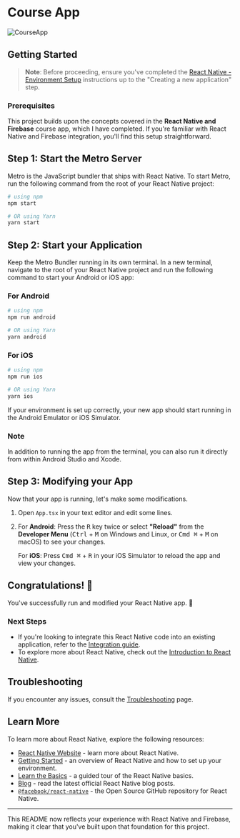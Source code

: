 # **Course App**

![CourseApp](https://github.com/user-attachments/assets/9c514f2e-fec3-473a-ade0-89d13a35e3c1)

## Getting Started

> **Note**: Before proceeding, ensure you've completed the [React Native - Environment Setup](https://reactnative.dev/docs/environment-setup) instructions up to the "Creating a new application" step.

### Prerequisites

This project builds upon the concepts covered in the **React Native and Firebase** course app, which I have completed. If you're familiar with React Native and Firebase integration, you'll find this setup straightforward.

## Step 1: Start the Metro Server

Metro is the JavaScript bundler that ships with React Native. To start Metro, run the following command from the root of your React Native project:

```bash
# using npm
npm start

# OR using Yarn
yarn start
```

## Step 2: Start your Application

Keep the Metro Bundler running in its own terminal. In a new terminal, navigate to the root of your React Native project and run the following command to start your Android or iOS app:

### For Android

```bash
# using npm
npm run android

# OR using Yarn
yarn android
```

### For iOS

```bash
# using npm
npm run ios

# OR using Yarn
yarn ios
```

If your environment is set up correctly, your new app should start running in the Android Emulator or iOS Simulator.

### Note

In addition to running the app from the terminal, you can also run it directly from within Android Studio and Xcode.

## Step 3: Modifying your App

Now that your app is running, let's make some modifications.

1. Open `App.tsx` in your text editor and edit some lines.
2. For **Android**: Press the <kbd>R</kbd> key twice or select **"Reload"** from the **Developer Menu** (<kbd>Ctrl</kbd> + <kbd>M</kbd> on Windows and Linux, or <kbd>Cmd ⌘</kbd> + <kbd>M</kbd> on macOS) to see your changes.

   For **iOS**: Press <kbd>Cmd ⌘</kbd> + <kbd>R</kbd> in your iOS Simulator to reload the app and view your changes.

## Congratulations! 🎉

You've successfully run and modified your React Native app. 🎊

### Next Steps

- If you're looking to integrate this React Native code into an existing application, refer to the [Integration guide](https://reactnative.dev/docs/integration-with-existing-apps).
- To explore more about React Native, check out the [Introduction to React Native](https://reactnative.dev/docs/getting-started).

## Troubleshooting

If you encounter any issues, consult the [Troubleshooting](https://reactnative.dev/docs/troubleshooting) page.

## Learn More

To learn more about React Native, explore the following resources:

- [React Native Website](https://reactnative.dev) - learn more about React Native.
- [Getting Started](https://reactnative.dev/docs/environment-setup) - an overview of React Native and how to set up your environment.
- [Learn the Basics](https://reactnative.dev/docs/getting-started) - a guided tour of the React Native basics.
- [Blog](https://reactnative.dev/blog) - read the latest official React Native blog posts.
- [`@facebook/react-native`](https://github.com/facebook/react-native) - the Open Source GitHub repository for React Native.

---

This README now reflects your experience with React Native and Firebase, making it clear that you've built upon that foundation for this project.
